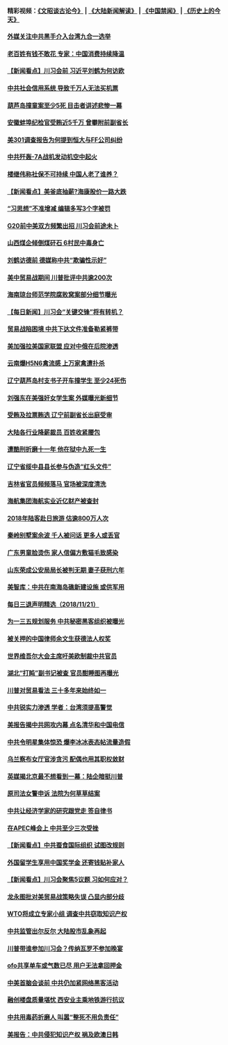 #### 精彩视频：[《文昭谈古论今》](https://github.com/gfw-breaker/wenzhao/blob/master/README.md?t=11222139) | [《大陆新闻解读》](https://github.com/gfw-breaker/ntdtv-comedy/blob/master/README.md?t=11222139) | [《中国禁闻》](https://github.com/gfw-breaker/ntdtv-news/blob/master/README.md?t=11222139) | [《历史上的今天》](https://github.com/gfw-breaker/today-in-history/blob/master/README.md?t=11222139) 

#### [外媒关注中共黑手介入台湾九合一选举](../pages/nsc413/n10868679.md?t=11222139) 

#### [老百姓有钱不敢花 专家：中国消费持续降温](../pages/nsc413/n10868881.md?t=11222139) 

#### [【新闻看点】川习会前 习近平刘鹤为何访欧](../pages/nsc413/n10869070.md?t=11222139) 

#### [中共社会信用系统 导致千万人无法买机票](../pages/nsc413/n10869062.md?t=11222139) 

#### [葫芦岛撞童案至少5死 目击者讲述悲惨一幕](../pages/nsc413/n10869050.md?t=11222139) 

#### [安徽蚌埠纪检官受贿近5千万 曾攀附前副省长](../pages/nsc413/n10869009.md?t=11222139) 

#### [美301调查报告为何提到恒大与FF公司纠纷](../pages/nsc413/n10868690.md?t=11222139) 

#### [中共歼轰-7A战机发动机空中起火](../pages/nsc413/n10868886.md?t=11222139) 

#### [楼继伟称社保不可持续 中国人老了谁养？](../pages/nsc413/n10867615.md?t=11222139) 

#### [【新闻看点】美釜底抽薪?海康股价一路大跌](../pages/nsc413/n10868888.md?t=11222139) 

#### [“习思想”不准增减 编辑多写3个字被罚](../pages/nsc413/n10868878.md?t=11222139) 

#### [G20前中美双方频繁出招 川习会前途未卜](../pages/nsc413/n10868858.md?t=11222139) 

#### [山西煤企倾倒煤矸石 6村民中毒身亡](../pages/nsc413/n10868846.md?t=11222139) 

#### [刘鹤访德前 德媒称中共“欺骗性示好”](../pages/nsc413/n10868755.md?t=11222139) 

#### [美中贸易战期间 川普批评中共逾200次](../pages/nsc413/n10868710.md?t=11222139) 

#### [海南琼台师范学院腐败窝案部分细节曝光](../pages/nsc413/n10866631.md?t=11222139) 

#### [【每日新闻】川习会“关键交锋”将有转机？](../pages/nsc413/n10866735.md?t=11222139) 

#### [贸易战陷困境 中共下达文件准备勒紧裤带](../pages/nsc413/n10868588.md?t=11222139) 

#### [美加强拉美国家联盟 应对中俄在后院渗透](../pages/nsc413/n10866498.md?t=11222139) 


#### [云南爆H5N6禽流感 上万家禽遭扑杀](../pages/nsc413/n10867856.md?t=11222139) 

#### [辽宁葫芦岛村支书子开车撞学生 至少24死伤](../pages/nsc413/n10867736.md?t=11222139) 

#### [刘强东在美强奸女学生案 外媒曝光新细节](../pages/nsc413/n10867020.md?t=11222139) 

#### [受贿及拉票贿选 辽宁前副省长出庭受审](../pages/nsc413/n10868243.md?t=11222139) 

#### [大陆各行业降薪裁员 百姓收紧腰包](../pages/nsc413/n10867737.md?t=11222139) 

#### [遭酷刑折磨十一年 他在狱中九死一生](../pages/nsc413/n10864198.md?t=11222139) 

#### [辽宁省绥中县县长参与伪造“红头文件”](../pages/nsc413/n10868218.md?t=11222139) 

#### [吉林省官员频频落马 官场被深度清洗](../pages/nsc413/n10867586.md?t=11222139) 

#### [海航集团海航实业近亿财产被查封](../pages/nsc413/n10867854.md?t=11222139) 

#### [2018年陆客赴日旅游 估逾800万人次](../pages/nsc413/n10867534.md?t=11222139) 

#### [秦岭别墅案余波 千人被问话 更多人或丢官](../pages/nsc413/n10867345.md?t=11222139) 

#### [广东男童脸烫伤 家人信偏方敷猫毛致感染](../pages/nsc413/n10867747.md?t=11222139) 

#### [山东荣成公安局局长被判无期 妻子获刑六年](../pages/nsc413/n10867277.md?t=11222139) 

#### [美智库：中共在南海岛礁新建设施 或供军用](../pages/nsc413/n10867614.md?t=11222139) 

#### [每日三退声明精选（2018/11/21）](../pages/nsc413/n10867430.md?t=11222139) 

#### [为一三五规划服务 中共秘密黑客组织被曝光](../pages/nsc413/n10866916.md?t=11222139) 

#### [被关押的中国律师余文生获德法人权奖](../pages/nsc413/n10867295.md?t=11222139) 

#### [世界维吾尔大会主席吁美欧制裁中共官员](../pages/nsc413/n10866952.md?t=11222139) 

#### [湖北“打盹”副书记被查 官员酣睡图再曝光](../pages/nsc413/n10867104.md?t=11222139) 

#### [川普对贸易看法 三十多年来始终如一](../pages/nsc413/n10867008.md?t=11222139) 

#### [中共锐实力渗透 学者：台湾须提高警觉](../pages/nsc413/n10865817.md?t=11222139) 

#### [美报告揭中共网攻内幕 点名清华和中国电信](../pages/nsc413/n10866804.md?t=11222139) 

#### [中共令明星集体惊恐 爆李冰冰表态帖流量造假](../pages/nsc413/n10866802.md?t=11222139) 

#### [乌兰察布女厅官涉贪污 配偶也用其职权敛财](../pages/nsc413/n10866876.md?t=11222139) 

#### [英媒揭北京最不想看到一幕：陆企暗挺川普](../pages/nsc413/n10866311.md?t=11222139) 

#### [原司法女警申诉 法院为何草草结案](../pages/nsc413/n10866475.md?t=11222139) 

#### [中共让经济学家的研究跟党走 签自律书](../pages/nsc413/n10866541.md?t=11222139) 

#### [在APEC峰会上 中共至少三次受挫](../pages/nsc413/n10866503.md?t=11222139) 

#### [【新闻看点】中共蚕食国际组织 试图改规则](../pages/nsc413/n10866682.md?t=11222139) 

#### [外国留学生享用中国奖学金 还寄钱贴补家人](../pages/nsc413/n10866504.md?t=11222139) 

#### [【新闻看点】川习会聚焦5议题 习如何应对？](../pages/nsc413/n10866506.md?t=11222139) 

#### [龙永图批对美贸易战策略失误 凸显内部分歧](../pages/nsc413/n10866579.md?t=11222139) 

#### [WTO将成立专家小组 调查中共窃取知识产权](../pages/nsc413/n10866620.md?t=11222139) 

#### [中共监管出尔反尔 大陆股市乱象再起](../pages/nsc413/n10863187.md?t=11222139) 

#### [川普带谁参加川习会？传纳瓦罗不参加晚宴](../pages/nsc413/n10866514.md?t=11222139) 

#### [ofo共享单车或气数已尽 用户无法拿回押金](../pages/nsc413/n10866508.md?t=11222139) 

#### [中美首脑会谈前 中共仍加紧网络黑客活动](../pages/nsc413/n10866463.md?t=11222139) 

#### [融创楼盘质量堪忧 西安业主乘地铁游行抗议](../pages/nsc413/n10866344.md?t=11222139) 

#### [中共用毒药折磨人 叫嚣“整死不用负责任”](../pages/nsc413/n10845211.md?t=11222139) 

#### [美报告：中共侵犯知识产权 祸及欧澳日韩](../pages/nsc413/n10865535.md?t=11222139) 

